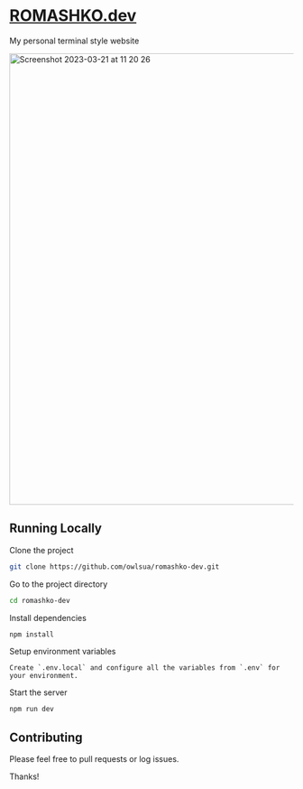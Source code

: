 
# [ROMASHKO.dev](https://romashko.dev)

My personal terminal style website

<img width="800" alt="Screenshot 2023-03-21 at 11 20 26" src="https://user-images.githubusercontent.com/69318224/226577760-d4f5dbbe-c365-4e20-b5c2-f9aa0ade8c0f.png">

## Running Locally

Clone the project

```bash
git clone https://github.com/owlsua/romashko-dev.git
```

Go to the project directory

```bash
cd romashko-dev
```

Install dependencies

```bash
npm install
```

Setup environment variables

```
Create `.env.local` and configure all the variables from `.env` for your environment.
```


Start the server

```bash
npm run dev
```

## Contributing
Please feel free to pull requests or log issues.

Thanks!
